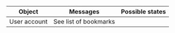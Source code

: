 

| Object        | Messages              | Possible states |
|---------------|-----------------------|-----------------|
| User account  | See list of bookmarks |                 |